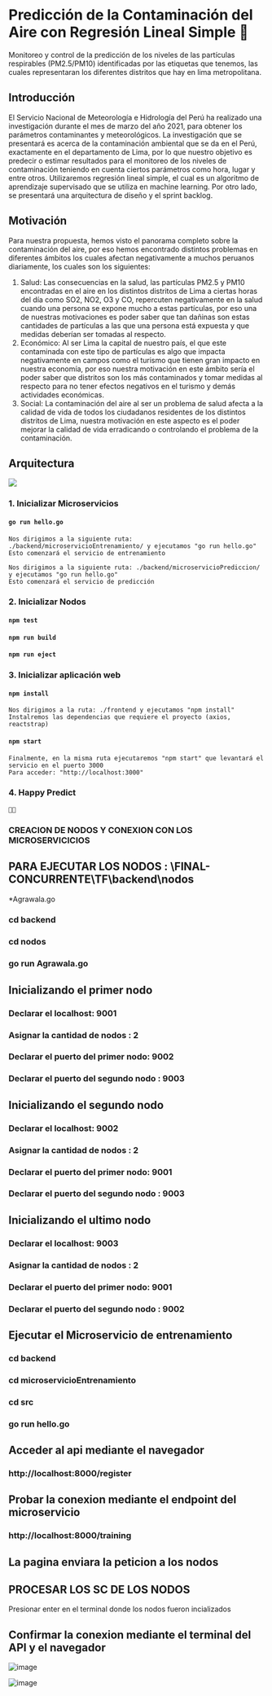 # Predicción de la Contaminación del Aire con Regresión Lineal Simple 🤖

Monitoreo y control de la predicción de los niveles de las partículas respirables (PM2.5/PM10) identificadas por las etiquetas que tenemos, las cuales representaran los diferentes distritos que hay en lima metropolitana.

## Introducción

El Servicio Nacional de Meteorología e Hidrología del Perú ha realizado una investigación durante el mes de marzo del año 2021, para obtener los parámetros contaminantes y meteorológicos. La investigación que se presentará es acerca de la contaminación ambiental que se da en el Perú, exactamente en el departamento de Lima, por lo que nuestro objetivo es predecir o estimar resultados para el monitoreo de los niveles de contaminación teniendo en cuenta ciertos parámetros como hora, lugar y entre otros.
Utilizaremos regresión lineal simple, el cual es un algoritmo de aprendizaje supervisado que se utiliza en machine learning. Por otro lado, se presentará una arquitectura de diseño y el sprint backlog.

## Motivación

Para nuestra propuesta, hemos visto el panorama completo sobre la contaminación del aire, por eso hemos encontrado distintos problemas en diferentes ámbitos los cuales afectan negativamente a muchos peruanos diariamente, los cuales son los siguientes:

<ol>
  <li>Salud: Las consecuencias en la salud, las partículas PM2.5 y PM10 encontradas en el aire en los distintos distritos de Lima a ciertas horas del día como SO2, NO2, O3 y CO, repercuten negativamente en la salud cuando una persona se expone mucho a estas partículas, por eso una de nuestras motivaciones es poder saber que tan dañinas son estas cantidades de partículas a las que una persona está expuesta y que medidas deberían ser tomadas al respecto.</li>
  <li>Económico: Al ser Lima la capital de nuestro país, el que este contaminada con este tipo de partículas es algo que impacta negativamente en campos como el turismo que tienen gran impacto en nuestra economía, por eso nuestra motivación en este ámbito sería el poder saber que distritos son los más contaminados y tomar medidas al respecto para no tener efectos negativos en el turismo y demás actividades económicas.</li>
  <li>Social: La contaminación del aire al ser un problema de salud afecta a la calidad de vida de todos los ciudadanos residentes de los distintos distritos de Lima, nuestra motivación en este aspecto es el poder mejorar la calidad de vida erradicando o controlando el problema de la contaminación.</li>
</ol>

## Arquitectura

![  ](https://i.ibb.co/LtW5RXt/Dise-o-de-arquitectura.png)

### 1. Inicializar Microservicios

#### `go run hello.go`

    Nos dirigimos a la siguiente ruta: ./backend/microservicioEntrenamiento/ y ejecutamos "go run hello.go"
    Esto comenzará el servicio de entrenamiento

    Nos dirigimos a la siguiente ruta: ./backend/microservicioPrediccion/ y ejecutamos "go run hello.go"
    Esto comenzará el servicio de predicción

### 2. Inicializar Nodos

#### `npm test`

#### `npm run build`

#### `npm run eject`

### 3. Inicializar aplicación web

#### `npm install`

    Nos dirigimos a la ruta: ./frontend y ejecutamos "npm install"
    Instalremos las dependencias que requiere el proyecto (axios, reactstrap)

#### `npm start`

    Finalmente, en la misma ruta ejecutaremos "npm start" que levantará el servicio en el puerto 3000
    Para acceder: "http://localhost:3000"

### 4. Happy Predict

    🤖🤖
    
### CREACION DE NODOS Y CONEXION CON LOS MICROSERVICICIOS

## PARA EJECUTAR LOS NODOS : \FINAL-CONCURRENTE\TF\backend\nodos
*Agrawala.go

### cd backend
### cd nodos
### go run Agrawala.go
## Inicializando el primer nodo

### Declarar el localhost: 9001

### Asignar la cantidad de nodos : 2

### Declarar el puerto del primer nodo: 9002

### Declarar el puerto del segundo nodo : 9003

## Inicializando el segundo  nodo
### Declarar el localhost: 9002

### Asignar la cantidad de nodos : 2

### Declarar el puerto del primer nodo: 9001

### Declarar el puerto del segundo nodo : 9003

## Inicializando el ultimo nodo
### Declarar el localhost: 9003

### Asignar la cantidad de nodos : 2

### Declarar el puerto del primer nodo: 9001

### Declarar el puerto del segundo nodo : 9002

##  Ejecutar el Microservicio de entrenamiento

### cd backend
### cd microservicioEntrenamiento
### cd src

### go run hello.go

## Acceder al api mediante el navegador

### http://localhost:8000/register

## Probar la conexion mediante el endpoint del microservicio

### http://localhost:8000/training

## La pagina enviara la peticion a los nodos

## PROCESAR LOS SC DE LOS NODOS

Presionar enter en el terminal donde los nodos fueron incializados

## Confirmar la conexion mediante el terminal del API y el navegador

![image](https://user-images.githubusercontent.com/26803331/142901161-063e2e64-d2f8-46a3-b9d8-0c0acf7f2a48.png)


![image](https://user-images.githubusercontent.com/26803331/142901238-9485ebd9-b7f8-444e-acd9-eed7c7d9ff4f.png)


